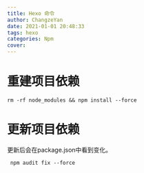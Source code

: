 ```yaml
---
title: Hexo 命令
author: ChangzeYan
date: 2021-01-01 20:48:33
tags: hexo
categories: Npm
cover:
---
```


# 重建项目依赖
```shell
rm -rf node_modules && npm install --force
```

# 更新项目依赖
更新后会在package.json中看到变化。
```shell
 npm audit fix --force
```
